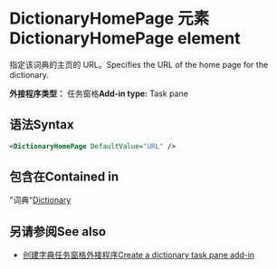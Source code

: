 # <a name="dictionaryhomepage-element"></a><span data-ttu-id="ca024-101">DictionaryHomePage 元素</span><span class="sxs-lookup"><span data-stu-id="ca024-101">DictionaryHomePage element</span></span>

<span data-ttu-id="ca024-102">指定该词典的主页的 URL。</span><span class="sxs-lookup"><span data-stu-id="ca024-102">Specifies the URL of the home page for the dictionary.</span></span>

<span data-ttu-id="ca024-103">**外接程序类型：** 任务窗格</span><span class="sxs-lookup"><span data-stu-id="ca024-103">**Add-in type:** Task pane</span></span>

## <a name="syntax"></a><span data-ttu-id="ca024-104">语法</span><span class="sxs-lookup"><span data-stu-id="ca024-104">Syntax</span></span>

```XML
<DictionaryHomePage DefaultValue="URL" />
```

## <a name="contained-in"></a><span data-ttu-id="ca024-105">包含在</span><span class="sxs-lookup"><span data-stu-id="ca024-105">Contained in</span></span>

<span data-ttu-id="ca024-106">"词典"</span><span class="sxs-lookup"><span data-stu-id="ca024-106">[Dictionary](dictionary.md)</span></span>

## <a name="see-also"></a><span data-ttu-id="ca024-107">另请参阅</span><span class="sxs-lookup"><span data-stu-id="ca024-107">See also</span></span>

- [<span data-ttu-id="ca024-108">创建字典任务窗格外接程序</span><span class="sxs-lookup"><span data-stu-id="ca024-108">Create a dictionary task pane add-in</span></span>](https://docs.microsoft.com/office/dev/add-ins/word/dictionary-task-pane-add-ins)
    
